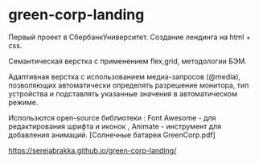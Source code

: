 # green-corp-landing
Первый проект в СбербанкУниверситет.
Создание лендинга на html + css.

Семантическая верстка с применением flex,grid, методологии БЭМ.

Адаптивная верстка с использованием медиа-запросов (@media), позволяющих автоматически определять разрешение монитора, 
тип устройства и подставлять указанные значения в автоматическом режиме.

Использются open-source библиотеки : Font Awesome - для редактирования шрифта и иконок , Animate - инструмент для добавления анимаций.
[Солнечные батареи GreenCorp.pdf]

https://serejabrakka.github.io/green-corp-landing/
